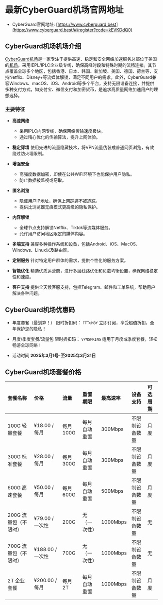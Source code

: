 # 最新CyberGuard机场官网地址

- CyberGuard官网地址: [https://www.cyberguard.best](https://www.cyberguard.best/#/register?code=kEVKDdQ0)

## CyberGuard机场机场介绍

[CyberGuard机场](https://www.11meigui.com/2024/cyberguard-vpn.html)是一家专注于提供高速、稳定和安全网络加速服务总部位于美国的[机场](https://clashsub.org)，采用IEPL/IPLC企业级专线，确保高峰时段和特殊时期的流畅连接。其节点覆盖全球多个地区，包括香港、日本、韩国、新加坡、美国、德国、荷兰等，支持Netflix、Disney+等流媒体解锁，满足不同用户的需求。此外，CyberGuard兼容Windows、macOS、iOS、Android等多个平台，支持无限设备连接，并提供多种支付方式，如支付宝、微信支付和加密货币，是追求高质量网络加速用户的理想选择。

### 主要特征

- **高速网络**
  - 采用IPLC内网专线，确保网络传输速度极快。
  - 通过精心优化的传输算法，提升上网体验。

- **稳定穿墙**
使用先进的流量隐藏技术，将VPN流量伪装成普通网页浏览，有效绕过防火墙限制。

- **增强安全**
  - 高强度数据加密，即使在公共WiFi环境下也能保护用户隐私。
  - 防止数据被监视或窃取。

- **匿名浏览**
  - 隐藏用户IP地址，确保上网踪迹不被追踪。
  - 提供比浏览器无痕模式更高级的隐私保护。

- **内容解锁**
   - 全球节点支持解锁Netflix、Tiktok等流媒体服务。
   - 允许用户访问地区限定的媒体内容。

- **多端支持**
兼容多种操作系统和设备，包括Android、iOS、MacOS、Windows、Linux以及路由器。

- **定制服务**
针对特定用户群体的需求，提供个性化的服务方案。

- **智能优化**
精选优质运营商，进行多层线路优化和负载均衡设置，确保网络稳定性和速度。

- **客户支持**
提供全天候客服支持，包括Telegram、邮件和工单系统，帮助用户解决各种问题。


## CyberGuard机场优惠码

- 年度套餐（最划算！）
限时折扣码： `FTTuM8Y`
立即订阅，享受超值折扣，全年保护您的隐私！

- 月度/季度套餐/流量包
限时折扣码： `VPNSPRING`
适用于月度或季度套餐，轻松畅游全球网络！

- 活动时间
**2025年3月1号-至2025年3月31日**


## CyberGuard机场套餐价格

| **套餐名称**       | **价格**         | **流量**   | **重置期限**       | **最高速率**   | **设备支持**           |  **可选周期**               |
|:-------------------|:-------------------|:---------------|:---------------------------------------|:-----------------------------------|:------------------------|:---------------------------|
| 100G 轻量套餐      | ¥18.00 /每月     | 每月100G   | 每月自动重置       | 300Mbps       | 不限制设备数量          |  月度 |
| 300G 标准套餐      | ¥28.00 /每月     | 每月300G   | 每月自动重置       | 300Mbps        |  不限制设备数量          | 月度 | 
| 600G 高速套餐      | ¥50.00 /每月     | 每月600G   | 每月自动重置       | 500Mbps        | 不限制设备数量          | 月度 |
| 200G 流量包（不限时） | ¥79.00 /一次性   | 200G       | 无（一次性）       | 1000Mbps     | 不限制设备数量          | 无                         |
| 700G 流量包（不限时） | ¥188.00 /一次性  | 700G       | 无（一次性）       | 1000Mbps     | 不限制设备数量          | 无                         |
| 2T 企业套餐        | ¥200.00 /每月    | 每月2T     | 每月自动重置       | 1000Mbps      | 不限制设备数量          |  月度 | 




